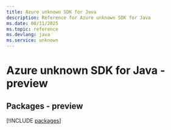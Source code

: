 ```yaml
---
title: Azure unknown SDK for Java
description: Reference for Azure unknown SDK for Java
ms.date: 08/11/2025
ms.topic: reference
ms.devlang: java
ms.service: unknown
---
```

# Azure unknown SDK for Java - preview
## Packages - preview
[!INCLUDE [packages](unknown-index.md)]